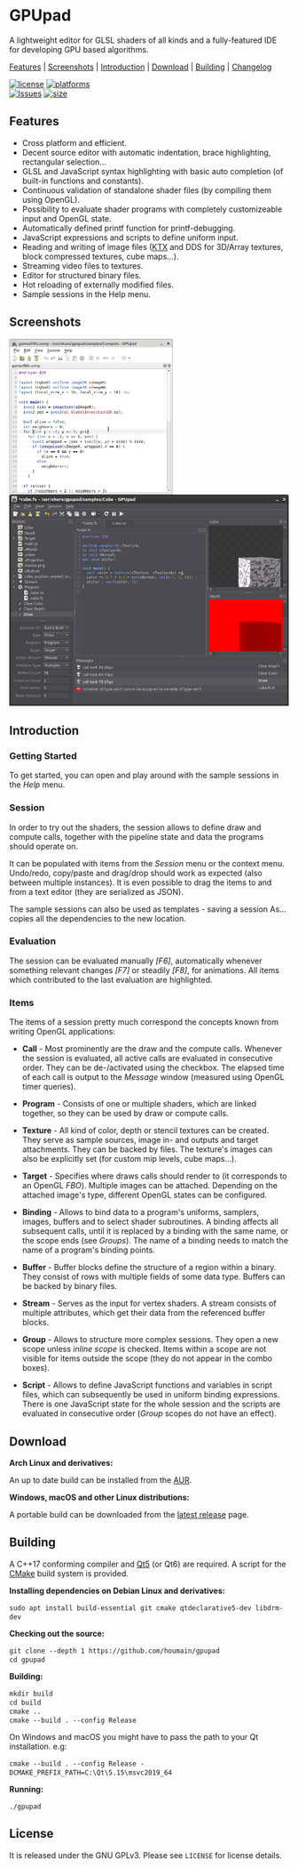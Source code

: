 
GPUpad
======
A lightweight editor for GLSL shaders of all kinds and a fully-featured IDE for developing GPU based algorithms.

<p>
  <a href="#features">Features</a> |
  <a href="#screenshots">Screenshots</a> |
  <a href="#introduction">Introduction</a> |
  <a href="#download">Download</a> |
  <a href="#introduction">Building</a> |
  <a href="https://github.com/houmain/gpupad/blob/main/CHANGELOG.md">Changelog</a>
<br/>

<a href="https://github.com/houmain/gpupad/blob/master/LICENSE"><img alt="license" src="https://img.shields.io/github/license/houmain/gpupad"/></a>
<a href="#download"><img alt="platforms" src="https://img.shields.io/badge/Platforms-Linux%20%7C%20macOS%20%7C%20Windows-blue"/></a>
<br/>
<a href="https://github.com/houmain/gpupad/issues">
<img alt="Issues" src="https://img.shields.io/github/issues-raw/houmain/gpupad.svg"/></a>
<a href=""><img alt="size" src="https://img.shields.io/github/languages/code-size/houmain/gpupad"/></a>
</p>


Features
--------

* Cross platform and efficient.
* Decent source editor with automatic indentation, brace highlighting, rectangular selection&hellip;
* GLSL and JavaScript syntax highlighting with basic auto completion (of built-in functions and constants).
* Continuous validation of standalone shader files (by compiling them using OpenGL).
* Possibility to evaluate shader programs with completely customizeable input and OpenGL state.
* Automatically defined printf function for printf-debugging.
* JavaScript expressions and scripts to define uniform input.
* Reading and writing of image files ([KTX](https://github.com/KhronosGroup/KTX-Software) and DDS for 3D/Array textures, block compressed textures, cube maps&hellip;).
* Streaming video files to textures.
* Editor for structured binary files.
* Hot reloading of externally modified files.
* Sample sessions in the Help menu.

Screenshots
-----------

<a href="screenshot1.png"><img  style="vertical-align: top" src="screenshot1.png" height="280"></a> &nbsp;
<a href="screenshot2.png"><img src="screenshot2.png" height="380"></a>

Introduction
------------

### Getting Started
To get started, you can open and play around with the sample sessions in the *Help* menu.

### Session
In order to try out the shaders, the session allows to define draw and compute calls, together with the pipeline state and data the programs should operate on.

It can be populated with items from the *Session* menu or the context menu. Undo/redo, copy/paste and drag/drop should work as expected (also between multiple instances).
It is even possible to drag the items to and from a text editor (they are serialized as JSON).

The sample sessions can also be used as templates - saving a session As... copies all the dependencies to the new location.

### Evaluation
The session can be evaluated manually *[F6]*, automatically whenever something relevant changes *[F7]* or steadily *[F8]*, for animations.
All items which contributed to the last evaluation are highlighted.

### Items
The items of a session pretty much correspond the concepts known from writing OpenGL applications:

- **Call** -
Most prominently are the draw and the compute calls. Whenever the session is evaluated, all active calls are evaluated in consecutive order. They can be de-/activated using the checkbox.
The elapsed time of each call is output to the *Message* window (measured using OpenGL timer queries).

- **Program** -
Consists of one or multiple shaders, which are linked together, so they can be used by draw or compute calls.

- **Texture** -
All kind of color, depth or stencil textures can be created. They serve as sample sources, image in- and outputs and target attachments. They can be backed by files. The texture's images can also be explicitly set (for custom mip levels, cube maps&hellip;).

- **Target** -
Specifies where draws calls should render to (it corresponds to an OpenGL *FBO*). Multiple images can be attached. Depending on the attached image's type, different OpenGL states can be configured.

- **Binding** -
Allows to bind data to a program's uniforms, samplers, images, buffers and to select shader subroutines. A binding affects all subsequent calls, until it is replaced by a binding with the same name, or the scope ends (see *Groups*). The name of a binding needs to match the name of a program's binding points.

- **Buffer** -
Buffer blocks define the structure of a region within a binary. They consist of rows with multiple fields of some data type. Buffers can be backed by binary files.

- **Stream** -
Serves as the input for vertex shaders. A stream consists of multiple attributes, which get their data from the referenced buffer blocks.

- **Group** -
Allows to structure more complex sessions. They open a new scope unless *inline scope* is checked. Items within a scope are not visible for items outside the scope (they do not appear in the combo boxes).

- **Script** -
Allows to define JavaScript functions and variables in script files, which can subsequently be used in uniform binding expressions.
There is one JavaScript state for the whole session and the scripts are evaluated in consecutive order (*Group* scopes do not have an effect).

Download
--------

**Arch Linux and derivatives:**

An up to date build can be installed from the [AUR](https://aur.archlinux.org/packages/gpupad-git/).

**Windows, macOS and other Linux distributions:**

A portable build can be downloaded from the [latest release](https://github.com/houmain/gpupad/releases/latest) page.

Building
--------

A C++17 conforming compiler and [Qt5](https://www.qt.io/) (or Qt6) are required. A script for the
[CMake](https://cmake.org) build system is provided.

**Installing dependencies on Debian Linux and derivatives:**
```
sudo apt install build-essential git cmake qtdeclarative5-dev libdrm-dev
```

**Checking out the source:**
```
git clone --depth 1 https://github.com/houmain/gpupad
cd gpupad
```

**Building:**
```
mkdir build
cd build
cmake ..
cmake --build . --config Release
```

On Windows and macOS you might have to pass the path to your Qt installation. e.g:

```
cmake --build . --config Release -DCMAKE_PREFIX_PATH=C:\Qt\5.15\msvc2019_64
```

**Running:**
```
./gpupad
```

License
-------
It is released under the GNU GPLv3. Please see `LICENSE` for license details.
